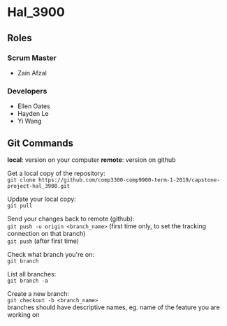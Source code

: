 # Hal\_3900

## Roles
### Scrum Master
* Zain Afzal

### Developers
* Ellen Oates
* Hayden Le
* Yi Wang

## Git Commands
**local**: version on your computer
**remote**: version on github

Get a local copy of the repository:  
`git clone https://github.com/comp3300-comp9900-term-1-2019/capstone-project-hal_3900.git`

Update your local copy:  
`git pull`

Send your changes back to remote (github):  
`git push -u origin <branch_name>` (first time only, to set the tracking connection on that branch)  
`git push` (after first time)

Check what branch you're on:  
`git branch`

List all branches:  
`git branch -a`

Create a new branch:  
`git checkout -b <branch_name>`  
branches should have descriptive names, eg. name of the feature you are working on
